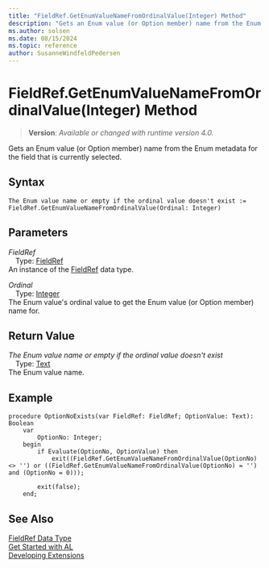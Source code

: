 ```yaml
---
title: "FieldRef.GetEnumValueNameFromOrdinalValue(Integer) Method"
description: "Gets an Enum value (or Option member) name from the Enum metadata for the field that is currently selected."
ms.author: solsen
ms.date: 08/15/2024
ms.topic: reference
author: SusanneWindfeldPedersen
---
```

[//]: # (START>DO_NOT_EDIT)
[//]: # (IMPORTANT:Do not edit any of the content between here and the END>DO_NOT_EDIT.)
[//]: # (Any modifications should be made in the .xml files in the ModernDev repo.)
# FieldRef.GetEnumValueNameFromOrdinalValue(Integer) Method
> **Version**: _Available or changed with runtime version 4.0._

Gets an Enum value (or Option member) name from the Enum metadata for the field that is currently selected.


## Syntax
```AL
The Enum value name or empty if the ordinal value doesn't exist :=   FieldRef.GetEnumValueNameFromOrdinalValue(Ordinal: Integer)
```
## Parameters
*FieldRef*  
&emsp;Type: [FieldRef](fieldref-data-type.md)  
An instance of the [FieldRef](fieldref-data-type.md) data type.  

*Ordinal*  
&emsp;Type: [Integer](../integer/integer-data-type.md)  
The Enum value's ordinal value to get the Enum value (or Option member) name for.  


## Return Value
*The Enum value name or empty if the ordinal value doesn't exist*  
&emsp;Type: [Text](../text/text-data-type.md)  
The Enum value name.


[//]: # (IMPORTANT: END>DO_NOT_EDIT)

## Example

```al
procedure OptionNoExists(var FieldRef: FieldRef; OptionValue: Text): Boolean
    var
        OptionNo: Integer;
    begin
        if Evaluate(OptionNo, OptionValue) then
            exit((FieldRef.GetEnumValueNameFromOrdinalValue(OptionNo) <> '') or ((FieldRef.GetEnumValueNameFromOrdinalValue(OptionNo) = '') and (OptionNo = 0)));

        exit(false);
    end;
```
## See Also
[FieldRef Data Type](fieldref-data-type.md)  
[Get Started with AL](../../devenv-get-started.md)  
[Developing Extensions](../../devenv-dev-overview.md)